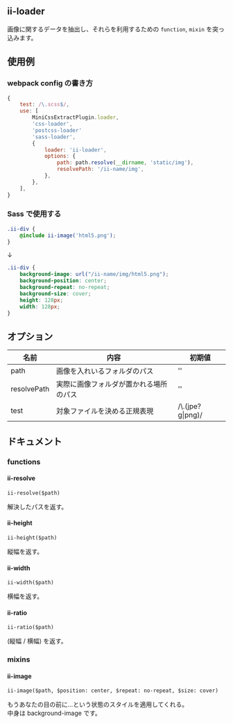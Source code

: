 ii-loader
----

画像に関するデータを抽出し、それらを利用するための `function`, `mixin` を突っ込みます。

## 使用例

### webpack config の書き方

```js
{
    test: /\.scss$/,
    use: [
        MiniCssExtractPlugin.loader,
        'css-loader',
        'postcss-loader'
        'sass-loader',
        {
            loader: 'ii-loader',
            options: {
                path: path.resolve(__dirname, 'static/img'),
                resolvePath: '/ii-name/img',
            },
        },
    ],
}
```

### Sass で使用する

```scss
.ii-div {
    @include ii-image('html5.png');
}
```
 ↓
```css
.ii-div {
    background-image: url("/ii-name/img/html5.png");
    background-position: center;
    background-repeat: no-repeat;
    background-size: cover;
    height: 128px;
    width: 128px;
}
```

## オプション

|名前|内容|初期値|
|---|---|---|
|path|画像を入れいるフォルダのパス|''|
|resolvePath|実際に画像フォルダが置かれる場所のパス|''|
|test|対象ファイルを決める正規表現|/\\.(jpe?g\|png)/|

## ドキュメント

### functions

#### ii-resolve

`ii-resolve($path)`

解決したパスを返す。

#### ii-height

`ii-height($path)`

縦幅を返す。

#### ii-width

`ii-width($path)`

横幅を返す。

#### ii-ratio

`ii-ratio($path)`

(縦幅 / 横幅) を返す。

### mixins

#### ii-image

`ii-image($path, $position: center, $repeat: no-repeat, $size: cover)`

もうあなたの目の前に…という状態のスタイルを適用してくれる。  
中身は background-image です。
